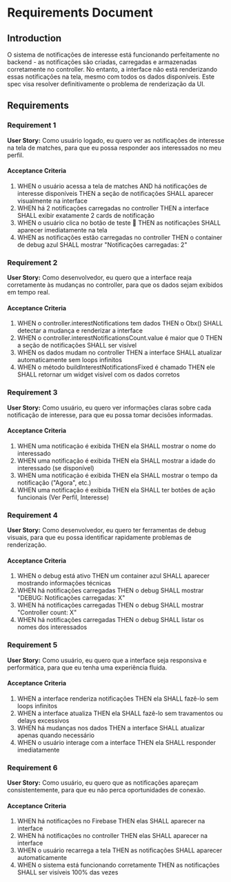 # Requirements Document

## Introduction

O sistema de notificações de interesse está funcionando perfeitamente no backend - as notificações são criadas, carregadas e armazenadas corretamente no controller. No entanto, a interface não está renderizando essas notificações na tela, mesmo com todos os dados disponíveis. Este spec visa resolver definitivamente o problema de renderização da UI.

## Requirements

### Requirement 1

**User Story:** Como usuário logado, eu quero ver as notificações de interesse na tela de matches, para que eu possa responder aos interessados no meu perfil.

#### Acceptance Criteria

1. WHEN o usuário acessa a tela de matches AND há notificações de interesse disponíveis THEN a seção de notificações SHALL aparecer visualmente na interface
2. WHEN há 2 notificações carregadas no controller THEN a interface SHALL exibir exatamente 2 cards de notificação
3. WHEN o usuário clica no botão de teste 🐛 THEN as notificações SHALL aparecer imediatamente na tela
4. WHEN as notificações estão carregadas no controller THEN o container de debug azul SHALL mostrar "Notificações carregadas: 2"

### Requirement 2

**User Story:** Como desenvolvedor, eu quero que a interface reaja corretamente às mudanças no controller, para que os dados sejam exibidos em tempo real.

#### Acceptance Criteria

1. WHEN o controller.interestNotifications tem dados THEN o Obx() SHALL detectar a mudança e renderizar a interface
2. WHEN o controller.interestNotificationsCount.value é maior que 0 THEN a seção de notificações SHALL ser visível
3. WHEN os dados mudam no controller THEN a interface SHALL atualizar automaticamente sem loops infinitos
4. WHEN o método buildInterestNotificationsFixed é chamado THEN ele SHALL retornar um widget visível com os dados corretos

### Requirement 3

**User Story:** Como usuário, eu quero ver informações claras sobre cada notificação de interesse, para que eu possa tomar decisões informadas.

#### Acceptance Criteria

1. WHEN uma notificação é exibida THEN ela SHALL mostrar o nome do interessado
2. WHEN uma notificação é exibida THEN ela SHALL mostrar a idade do interessado (se disponível)
3. WHEN uma notificação é exibida THEN ela SHALL mostrar o tempo da notificação ("Agora", etc.)
4. WHEN uma notificação é exibida THEN ela SHALL ter botões de ação funcionais (Ver Perfil, Interesse)

### Requirement 4

**User Story:** Como desenvolvedor, eu quero ter ferramentas de debug visuais, para que eu possa identificar rapidamente problemas de renderização.

#### Acceptance Criteria

1. WHEN o debug está ativo THEN um container azul SHALL aparecer mostrando informações técnicas
2. WHEN há notificações carregadas THEN o debug SHALL mostrar "DEBUG: Notificações carregadas: X"
3. WHEN há notificações carregadas THEN o debug SHALL mostrar "Controller count: X"
4. WHEN há notificações carregadas THEN o debug SHALL listar os nomes dos interessados

### Requirement 5

**User Story:** Como usuário, eu quero que a interface seja responsiva e performática, para que eu tenha uma experiência fluida.

#### Acceptance Criteria

1. WHEN a interface renderiza notificações THEN ela SHALL fazê-lo sem loops infinitos
2. WHEN a interface atualiza THEN ela SHALL fazê-lo sem travamentos ou delays excessivos
3. WHEN há mudanças nos dados THEN a interface SHALL atualizar apenas quando necessário
4. WHEN o usuário interage com a interface THEN ela SHALL responder imediatamente

### Requirement 6

**User Story:** Como usuário, eu quero que as notificações apareçam consistentemente, para que eu não perca oportunidades de conexão.

#### Acceptance Criteria

1. WHEN há notificações no Firebase THEN elas SHALL aparecer na interface
2. WHEN há notificações no controller THEN elas SHALL aparecer na interface
3. WHEN o usuário recarrega a tela THEN as notificações SHALL aparecer automaticamente
4. WHEN o sistema está funcionando corretamente THEN as notificações SHALL ser visíveis 100% das vezes